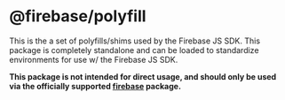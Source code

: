 # @firebase/polyfill

This is the a set of polyfills/shims used by the Firebase JS SDK. This package
is completely standalone and can be loaded to standardize environments for use
w/ the Firebase JS SDK. 

**This package is not intended for direct usage, and should only be used via the officially supported [firebase](https://www.npmjs.com/package/firebase) package.**

